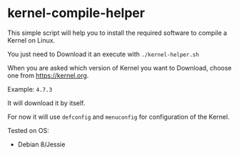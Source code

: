 # kernel-compile-helper

This simple script will help you to install the required software to compile a Kernel on Linux.

You just need to Download it an execute with ```./kernel-helper.sh ```


When you are asked which version of Kernel you want to Download, choose one from https://kernel.org.

Example: ```4.7.3```

It will download it by itself.

For now it will use ``defconfig`` and ``menuconfig`` for configuration of the Kernel.


Tested on OS:
- Debian 8/Jessie
